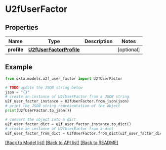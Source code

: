 # U2fUserFactor


## Properties

Name | Type | Description | Notes
------------ | ------------- | ------------- | -------------
**profile** | [**U2fUserFactorProfile**](U2fUserFactorProfile.md) |  | [optional] 

## Example

```python
from okta.models.u2f_user_factor import U2fUserFactor

# TODO update the JSON string below
json = "{}"
# create an instance of U2fUserFactor from a JSON string
u2f_user_factor_instance = U2fUserFactor.from_json(json)
# print the JSON string representation of the object
print(U2fUserFactor.to_json())

# convert the object into a dict
u2f_user_factor_dict = u2f_user_factor_instance.to_dict()
# create an instance of U2fUserFactor from a dict
u2f_user_factor_from_dict = U2fUserFactor.from_dict(u2f_user_factor_dict)
```
[[Back to Model list]](../README.md#documentation-for-models) [[Back to API list]](../README.md#documentation-for-api-endpoints) [[Back to README]](../README.md)



